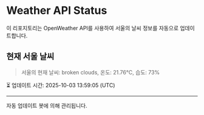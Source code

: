 
# Weather API Status

이 리포지토리는 OpenWeather API를 사용하여 서울의 날씨 정보를 자동으로 업데이트합니다.

## 현재 서울 날씨
> 서울의 현재 날씨: broken clouds, 온도: 21.76°C, 습도: 73%

⏳ 업데이트 시간: 2025-10-03 13:59:05 (UTC)

---
자동 업데이트 봇에 의해 관리됩니다.
